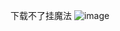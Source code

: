 下载不了挂魔法
![image](https://user-images.githubusercontent.com/75409125/151128808-7ff0c7b6-0e40-4b2d-a86d-b31332902f60.png)
